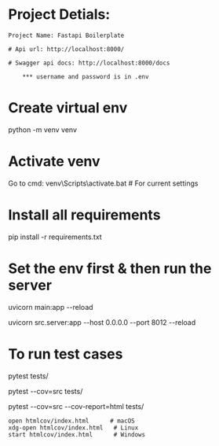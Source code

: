# Project Detials:

    Project Name: Fastapi Boilerplate

    # Api url: http://localhost:8000/

    # Swagger api docs: http://localhost:8000/docs

        *** username and password is in .env

# Create virtual env

python -m venv venv

# Activate venv

Go to cmd: venv\Scripts\activate.bat # For current settings

# Install all requirements

pip install -r requirements.txt

# Set the env first & then run the server

uvicorn main:app --reload

uvicorn src.server:app --host 0.0.0.0 --port 8012 --reload

# To run test cases

pytest tests/

pytest --cov=src tests/

pytest --cov=src --cov-report=html tests/

    open htmlcov/index.html      # macOS
    xdg-open htmlcov/index.html   # Linux
    start htmlcov/index.html      # Windows